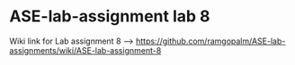 # ASE-lab-assignment lab 8


Wiki link for Lab assignment 8 -->  https://github.com/ramgopalm/ASE-lab-assignments/wiki/ASE-lab-assignment-8
